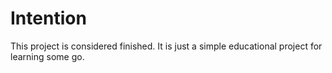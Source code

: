 # Intention

This project is considered finished. It is just a simple educational project for learning some go.
